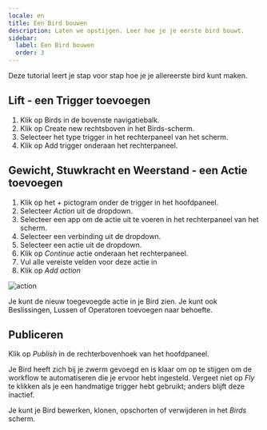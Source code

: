 ```yaml
---
locale: en
title: Een Bird bouwen
description: Laten we opstijgen. Leer hoe je je eerste bird bouwt.
sidebar:
  label: Een Bird bouwen
  order: 3
---
```


Deze tutorial leert je stap voor stap hoe je je allereerste bird kunt maken.

## Lift - een Trigger toevoegen

1. Klik op Birds in de bovenste navigatiebalk.
2. Klik op Create new rechtsboven in het Birds-scherm.
3. Selecteer het type trigger in het rechterpaneel van het scherm.
4. Klik op Add trigger onderaan het rechterpaneel.

## Gewicht, Stuwkracht en Weerstand - een Actie toevoegen

1. Klik op het _+_ pictogram onder de trigger in het hoofdpaneel.
2. Selecteer _Action_ uit de dropdown.
3. Selecteer een app om de actie uit te voeren in het rechterpaneel van het scherm.
4. Selecteer een verbinding uit de dropdown.
5. Selecteer een actie uit de dropdown.
6. Klik op _Continue_ actie onderaan het rechterpaneel.
7. Vul alle vereiste velden voor deze actie in
8. Klik op _Add action_

![action](https://d33v4339jhl8k0.cloudfront.net/docs/assets/64089f6dc6ff3e6ff7fa7c9b/images/641822b79a0fe82b2d574915/file-GmI54OflQj.gif)

Je kunt de nieuw toegevoegde actie in je Bird zien. Je kunt ook Beslissingen, Lussen of Operatoren toevoegen naar behoefte.

## Publiceren

Klik op _Publish_ in de rechterbovenhoek van het hoofdpaneel.

Je Bird heeft zich bij je zwerm gevoegd en is klaar om op te stijgen om de workflow te automatiseren die je ervoor hebt ingesteld. Vergeet niet op _Fly_ te klikken als je een handmatige trigger hebt gebruikt; anders blijft deze inactief.

Je kunt je Bird bewerken, klonen, opschorten of verwijderen in het _Birds_ scherm.
